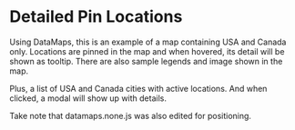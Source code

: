 # Detailed Pin Locations

Using DataMaps, this is an example of a map containing USA and Canada only. Locations are pinned in the map and when hovered, its detail will be shown as tooltip. There are also sample legends and image shown in the map.

Plus, a list of USA and Canada cities with active locations. And when clicked, a modal will show up with details.

Take note that datamaps.none.js was also edited for positioning.